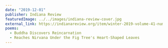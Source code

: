 ```yaml
---
date: "2019-12-01"
publisher: Indiana Review
featuredImage: ../../images/indiana-review-cover.jpg
external_link: https://indianareview.org/item/winter-2019-volume-41-number-2/
poems: 
  - Buddha Discovers Reincarnation
  - Reaches Nirvana Under the Fig Tree's Heart-Shaped Leaves
---
```

